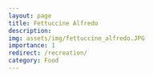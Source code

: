 ```yaml
---
layout: page
title: Fettuccine Alfredo
description:
img: assets/img/fettuccine_alfredo.JPG
importance: 1
redirect: /recreation/
category: Food
---
```


